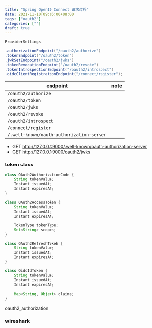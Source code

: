 ```yaml
---
title: "Spring OpenID Connect 请求过程"
date: 2021-11-10T09:05:00+08:00
tags: ["oauth2"]
categories: [""]
draft: true
---
```


```java
ProviderSettings

.authorizationEndpoint("/oauth2/authorize")
.tokenEndpoint("/oauth2/token")
.jwkSetEndpoint("/oauth2/jwks")
.tokenRevocationEndpoint("/oauth2/revoke")
.tokenIntrospectionEndpoint("/oauth2/introspect")
.oidcClientRegistrationEndpoint("/connect/register");
```

| endpoint                                  | note |
|-------------------------------------------|------|
| `/oauth2/authorize`                       |      |
| `/oauth2/token`                           |      |
| `/oauth2/jwks`                            |      |
| `/oauth2/revoke`                          |      |
| `/oauth2/introspect`                      |      |
| `/connect/register`                       |      |
| `/.well-known/oauth-authorization-server` |      |

- GET <http://127.0.0.1:9000/.well-known/oauth-authorization-server>
- GET <http://127.0.0.1:9000/oauth2/jwks>

### token class

```java
class OAuth2AuthorizationCode {
    String tokenValue;
    Instant issuedAt;
    Instant expiresAt;
}

class OAuth2AccessToken {
    String tokenValue;
    Instant issuedAt;
    Instant expiresAt;

    TokenType tokenType;
    Set<String> scopes;
}

class OAuth2RefreshTokeh {
    String tokenValue;
    Instant issuedAt;
    Instant expiresAt;
}

class OidcIdToken {
    String tokenValue;
    Instant issuedAt;
    Instant expiresAt;
    
    Map<String, Object> claims;
}
```
    
oauth2_authorization

### wireshark

